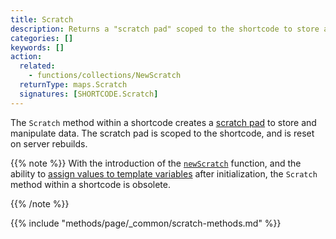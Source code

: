 ```yaml
---
title: Scratch
description: Returns a "scratch pad" scoped to the shortcode to store and manipulate data. 
categories: []
keywords: []
action:
  related:
    - functions/collections/NewScratch
  returnType: maps.Scratch
  signatures: [SHORTCODE.Scratch]
---
```


The `Scratch` method within a shortcode creates a [scratch pad] to store and manipulate data. The scratch pad is scoped to the shortcode, and is reset on server rebuilds.

{{% note %}}
With the introduction of the [`newScratch`] function, and the ability to [assign values to template variables] after initialization, the `Scratch` method within a shortcode is obsolete.

[assign values to template variables]: https://go.dev/doc/go1.11#text/template
[`newScratch`]: /functions/collections/newscratch/
{{% /note %}}

[scratch pad]: /getting-started/glossary/#scratch-pad

{{% include "methods/page/_common/scratch-methods.md" %}}
